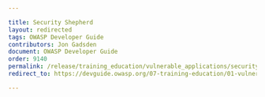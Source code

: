 ```yaml
---

title: Security Shepherd
layout: redirected
tags: OWASP Developer Guide
contributors: Jon Gadsden
document: OWASP Developer Guide
order: 9140
permalink: /release/training_education/vulnerable_applications/security_shepherd/
redirect_to: https://devguide.owasp.org/07-training-education/01-vulnerable-apps/04-security-shepherd/

---
```

